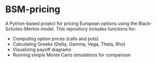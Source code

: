 # BSM-pricing
A Python-based project for pricing European options using the Black-Scholes-Merton model.
This repository includes functions for:
- Computing option prices (calls and puts)
- Calculating Greeks (Delta, Gamma, Vega, Theta, Rho)
- Visualizing payoff diagrams
- Running simple Monte Carlo simulations for comparison
